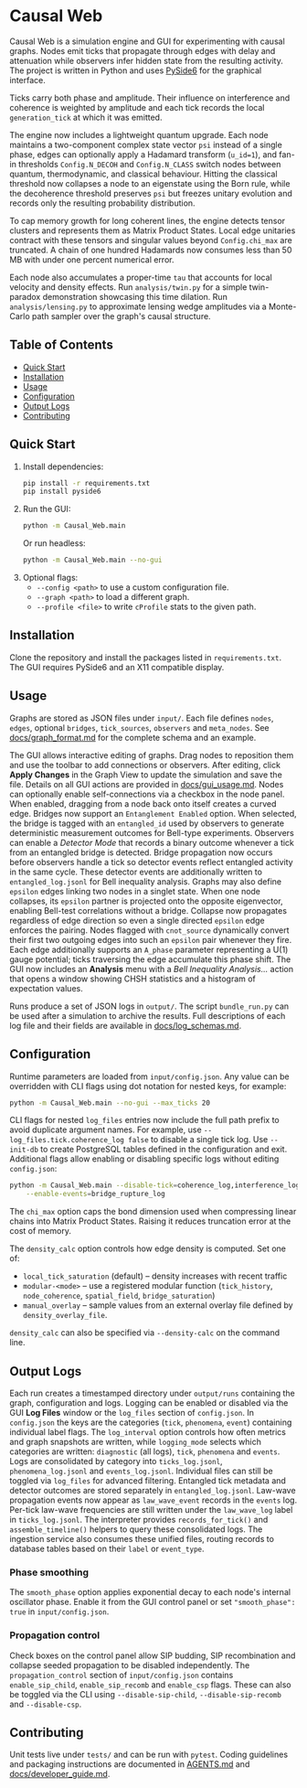 # Causal Web

Causal Web is a simulation engine and GUI for experimenting with causal graphs. Nodes emit ticks that propagate through edges with delay and attenuation while observers infer hidden state from the resulting activity. The project is written in Python and uses [PySide6](https://doc.qt.io/qtforpython/) for the graphical interface.

Ticks carry both phase and amplitude. Their influence on interference and coherence is weighted by amplitude and each tick records the local `generation_tick` at which it was emitted.

The engine now includes a lightweight quantum upgrade. Each node maintains a
two-component complex state vector `psi` instead of a single phase, edges can
optionally apply a Hadamard transform (`u_id=1`), and fan-in thresholds
`Config.N_DECOH` and `Config.N_CLASS` switch nodes between quantum,
thermodynamic, and classical behaviour. Hitting the classical threshold now
collapses a node to an eigenstate using the Born rule, while the decoherence
threshold preserves ``psi`` but freezes unitary evolution and records only the
resulting probability distribution.

To cap memory growth for long coherent lines, the engine detects tensor clusters
and represents them as Matrix Product States. Local edge unitaries contract with
these tensors and singular values beyond ``Config.chi_max`` are truncated. A
chain of one hundred Hadamards now consumes less than 50 MB with under one
percent numerical error.

Each node also accumulates a proper-time `tau` that accounts for local velocity
and density effects. Run `analysis/twin.py` for a simple twin-paradox
demonstration showcasing this time dilation.
Run `analysis/lensing.py` to approximate lensing wedge amplitudes via a
Monte-Carlo path sampler over the graph's causal structure.

## Table of Contents
- [Quick Start](#quick-start)
- [Installation](#installation)
- [Usage](#usage)
- [Configuration](#configuration)
- [Output Logs](#output-logs)
- [Contributing](#contributing)

## Quick Start
1. Install dependencies:
   ```bash
   pip install -r requirements.txt
   pip install pyside6
   ```
2. Run the GUI:
   ```bash
   python -m Causal_Web.main
   ```
   Or run headless:
   ```bash
   python -m Causal_Web.main --no-gui
   ```
3. Optional flags:
   - `--config <path>` to use a custom configuration file.
   - `--graph <path>` to load a different graph.
   - `--profile <file>` to write `cProfile` stats to the given path.

## Installation
Clone the repository and install the packages listed in `requirements.txt`. The GUI requires PySide6 and an X11 compatible display.

## Usage
Graphs are stored as JSON files under `input/`. Each file defines `nodes`, `edges`, optional `bridges`, `tick_sources`, `observers` and `meta_nodes`. See [docs/graph_format.md](docs/graph_format.md) for the complete schema and an example.

The GUI allows interactive editing of graphs. Drag nodes to reposition them and use the toolbar to add connections or observers. After editing, click **Apply Changes** in the Graph View to update the simulation and save the file. Details on all GUI actions are provided in [docs/gui_usage.md](docs/gui_usage.md).
Nodes can optionally enable self-connections via a checkbox in the node panel. When enabled, dragging from a node back onto itself creates a curved edge.
Bridges now support an `Entanglement Enabled` option. When selected, the bridge
is tagged with an `entangled_id` used by observers to generate deterministic
measurement outcomes for Bell-type experiments.
Observers can enable a *Detector Mode* that records a binary outcome whenever a
tick from an entangled bridge is detected.
Bridge propagation now occurs before observers handle a tick so detector events
reflect entangled activity in the same cycle.
These detector events are additionally written to `entangled_log.jsonl` for
Bell inequality analysis.
Graphs may also define ``epsilon`` edges linking two nodes in a singlet state.
When one node collapses, its ``epsilon`` partner is projected onto the opposite
eigenvector, enabling Bell-test correlations without a bridge. Collapse now
propagates regardless of edge direction so even a single directed ``epsilon``
edge enforces the pairing.
Nodes flagged with ``cnot_source`` dynamically convert their first two outgoing
edges into such an ``epsilon`` pair whenever they fire. Each edge additionally
supports an ``A_phase`` parameter representing a U(1) gauge potential; ticks
traversing the edge accumulate this phase shift.
The GUI now includes an **Analysis** menu with a *Bell Inequality Analysis...*
action that opens a window showing CHSH statistics and a histogram of
expectation values.

Runs produce a set of JSON logs in `output/`. The script `bundle_run.py` can be used after a simulation to archive the results. Full descriptions of each log file and their fields are available in [docs/log_schemas.md](docs/log_schemas.md).

## Configuration
Runtime parameters are loaded from `input/config.json`. Any value can be overridden with CLI flags using dot notation for nested keys, for example:
```bash
python -m Causal_Web.main --no-gui --max_ticks 20
```
CLI flags for nested `log_files` entries now include the full path prefix to avoid duplicate
argument names. For example, use `--log_files.tick.coherence_log false` to disable a single tick log.
Use `--init-db` to create PostgreSQL tables defined in the configuration and exit.
Additional flags allow enabling or disabling specific logs without editing
`config.json`:

```bash
python -m Causal_Web.main --disable-tick=coherence_log,interference_log \
    --enable-events=bridge_rupture_log
```

The `chi_max` option caps the bond dimension used when compressing linear
chains into Matrix Product States. Raising it reduces truncation error at the
cost of memory.

The `density_calc` option controls how edge density is computed. Set one of:

- `local_tick_saturation` (default) – density increases with recent traffic
- `modular-<mode>` – use a registered modular function (`tick_history`,
  `node_coherence`, `spatial_field`, `bridge_saturation`)
- `manual_overlay` – sample values from an external overlay file defined by
  `density_overlay_file`.

`density_calc` can also be specified via `--density-calc` on the command line.

## Output Logs
Each run creates a timestamped directory under `output/runs` containing the graph, configuration and logs. Logging can be enabled or disabled via the GUI **Log Files** window or the `log_files` section of `config.json`. In `config.json` the keys are the categories (`tick`, `phenomena`, `event`) containing individual label flags. The `log_interval` option controls how often metrics and graph snapshots are written, while `logging_mode` selects which categories are written: `diagnostic` (all logs), `tick`, `phenomena` and `events`.
Logs are consolidated by category into `ticks_log.jsonl`, `phenomena_log.jsonl` and `events_log.jsonl`.
Individual files can still be toggled via `log_files` for advanced filtering.
Entangled tick metadata and detector outcomes are stored separately in
`entangled_log.jsonl`.
Law-wave propagation events now appear as `law_wave_event` records in the `events` log.
Per-tick law-wave frequencies are still written under the `law_wave_log` label in `ticks_log.jsonl`.
The interpreter provides `records_for_tick()` and `assemble_timeline()` helpers to query these consolidated logs.
The ingestion service also consumes these unified files, routing records to database tables based on their `label` or `event_type`.

### Phase smoothing

The `smooth_phase` option applies exponential decay to each node's internal oscillator phase. Enable it from the GUI control panel or set `"smooth_phase": true` in `input/config.json`.

### Propagation control

Check boxes on the control panel allow SIP budding, SIP recombination and collapse seeded propagation to be disabled independently. The `propagation_control` section of `input/config.json` contains `enable_sip_child`, `enable_sip_recomb` and `enable_csp` flags. These can also be toggled via the CLI using `--disable-sip-child`, `--disable-sip-recomb` and `--disable-csp`.

## Contributing
Unit tests live under `tests/` and can be run with `pytest`. Coding guidelines and packaging instructions are documented in [AGENTS.md](AGENTS.md) and [docs/developer_guide.md](docs/developer_guide.md).
